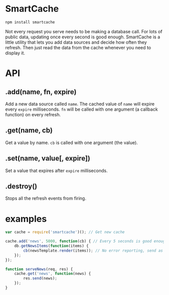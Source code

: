 SmartCache
==========

`npm install smartcache`

Not every request you serve needs to be making a database call. For lots of public data, updating once every second is good enough. SmartCache is a little utility that lets you add data sources and decide how often they refresh. Then just read the data from the cache whenever you need to display it.

API
===

.add(name, fn, expire)
------------------------

Add a new data source called `name`. The cached value of `name` will expire every `expire` milliseconds. `fn` will be called with one argument (a callback function) on every refresh.

.get(name, cb)
--------------

Get a value by name. `cb` is called with one argument (the value).

.set(name, value[, expire])
---------------------------

Set a value that expires after `expire` milliseconds.

.destroy()
----------

Stops all the refresh events from firing.

examples
========

```javascript
var cache = require('smartcache')(); // Get new cache

cache.add('news', 5000, function(cb) { // Every 5 seconds is good enough
	db.getNewsItems(function(items) {
		cb(newsTemplate.render(items)); // No error reporting, send as first argument
	});
});

function serveNews(req, res) {
	cache.get('news', function(news) {
		res.send(news);
	});
}
```
